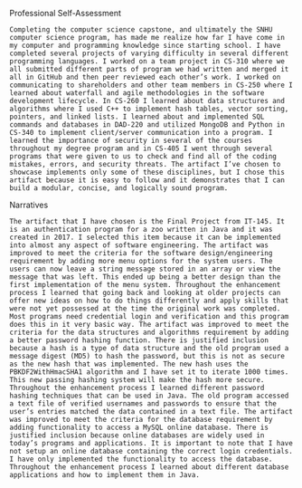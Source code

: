 Professional Self-Assessment

	Completing the computer science capstone, and ultimately the SNHU computer science program, has made me realize how far I have come in my computer and programming knowledge since starting school. I have completed several projects of varying difficulty in several different programming languages. I worked on a team project in CS-310 where we all submitted different parts of program we had written and merged it all in GitHub and then peer reviewed each other’s work. I worked on communicating to shareholders and other team members in CS-250 where I learned about waterfall and agile methodologies in the software development lifecycle. In CS-260 I learned about data structures and algorithms where I used C++ to implement hash tables, vector sorting, pointers, and linked lists. I learned about and implemented SQL commands and databases in DAD-220 and utilized MongoDB and Python in CS-340 to implement client/server communication into a program. I learned the importance of security in several of the courses throughout my degree program and in CS-405 I went through several programs that were given to us to check and find all of the coding mistakes, errors, and security threats. The artifact I’ve chosen to showcase implements only some of these disciplines, but I chose this artifact because it is easy to follow and it demonstrates that I can build a modular, concise, and logically sound program.
	
Narratives

	The artifact that I have chosen is the Final Project from IT-145. It is an authentication program for a zoo written in Java and it was created in 2017. I selected this item because it can be implemented into almost any aspect of software engineering. The artifact was improved to meet the criteria for the software design/engineering requirement by adding more menu options for the system users. The users can now leave a string message stored in an array or view the message that was left. This ended up being a better design than the first implementation of the menu system. Throughout the enhancement process I learned that going back and looking at older projects can offer new ideas on how to do things differently and apply skills that were not yet possessed at the time the original work was completed. Most programs need credential login and verification and this program does this in it very basic way. The artifact was improved to meet the criteria for the data structures and algorithms requirement by adding a better password hashing function. There is justified inclusion because a hash is a type of data structure and the old program used a message digest (MD5) to hash the password, but this is not as secure as the new hash that was implemented. The new hash uses the PBKDF2WithHmacSHA1 algorithm and I have set it to iterate 1000 times. This new passing hashing system will make the hash more secure. Throughout the enhancement process I learned different password hashing techniques that can be used in Java. The old program accessed a text file of verified usernames and passwords to ensure that the user’s entries matched the data contained in a text file. The artifact was improved to meet the criteria for the database requirement by adding functionality to access a MySQL online database. There is justified inclusion because online databases are widely used in today’s programs and applications. It is important to note that I have not setup an online database containing the correct login credentials. I have only implemented the functionality to access the database. Throughout the enhancement process I learned about different database applications and how to implement them in Java.

